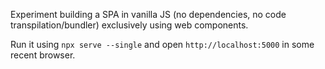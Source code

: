 Experiment building a SPA in vanilla JS (no dependencies, no code transpilation/bundler)
exclusively using web components.

Run it using `npx serve --single` and open `http://localhost:5000` in some recent browser.

